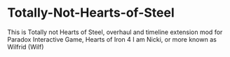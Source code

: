 # Totally-Not-Hearts-of-Steel
This is Totally not Hearts of Steel, overhaul and timeline extension mod for Paradox Interactive Game, Hearts of Iron 4
I am Nicki, or more known as Wilfrid (Wilf)

